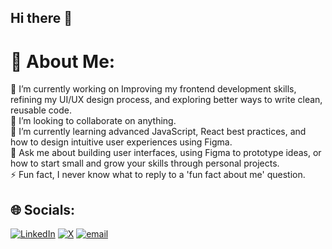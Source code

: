 ## Hi there 👋

# 💫 About Me:

🔭 I’m currently working on Improving my frontend development skills, refining my UI/UX design process, and exploring better ways to write clean, reusable code.<br>🤝 I’m looking to collaborate on anything.<br>🌱 I’m currently learning advanced JavaScript, React best practices, and how to design intuitive user experiences using Figma.<br>💬 Ask me about building user interfaces, using Figma to prototype ideas, or how to start small and grow your skills through personal projects.<br>⚡ Fun fact, I never know what to reply to a 'fun fact about me' question.

## 🌐 Socials:

[![LinkedIn](https://img.shields.io/badge/LinkedIn-%230077B5.svg?logo=linkedin&logoColor=white)](https://linkedin.com/in/@osinugaifeoluwa) [![X](https://img.shields.io/badge/X-black.svg?logo=X&logoColor=white)](https://x.com/@ifeeee___) [![email](https://img.shields.io/badge/Email-D14836?logo=gmail&logoColor=white)](mailto:osinugaifeoluwa1@gmail.com)
